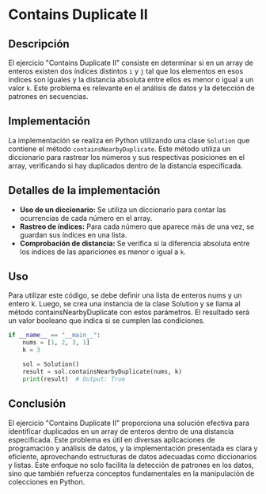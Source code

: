 # Contains Duplicate II

## Descripción

El ejercicio "Contains Duplicate II" consiste en determinar si en un array de enteros existen dos índices distintos `i` y `j` tal que los elementos en esos índices son iguales y la distancia absoluta entre ellos es menor o igual a un valor `k`. Este problema es relevante en el análisis de datos y la detección de patrones en secuencias.

## Implementación

La implementación se realiza en Python utilizando una clase `Solution` que contiene el método `containsNearbyDuplicate`. Este método utiliza un diccionario para rastrear los números y sus respectivas posiciones en el array, verificando si hay duplicados dentro de la distancia especificada.

## Detalles de la implementación

- **Uso de un diccionario:** Se utiliza un diccionario para contar las ocurrencias de cada número en el array.
- **Rastreo de índices:** Para cada número que aparece más de una vez, se guardan sus índices en una lista.
- **Comprobación de distancia:** Se verifica si la diferencia absoluta entre los índices de las apariciones es menor o igual a `k`.

## Uso

Para utilizar este código, se debe definir una lista de enteros nums y un entero k. Luego, se crea una instancia de la clase Solution y se llama al método containsNearbyDuplicate con estos parámetros. El resultado será un valor booleano que indica si se cumplen las condiciones.

```python
if __name__ == "__main__":
    nums = [1, 2, 3, 1]
    k = 3

    sol = Solution()
    result = sol.containsNearbyDuplicate(nums, k)
    print(result)  # Output: True
```

## Conclusión

El ejercicio "Contains Duplicate II" proporciona una solución efectiva para identificar duplicados en un array de enteros dentro de una distancia especificada. Este problema es útil en diversas aplicaciones de programación y análisis de datos, y la implementación presentada es clara y eficiente, aprovechando estructuras de datos adecuadas como diccionarios y listas. Este enfoque no solo facilita la detección de patrones en los datos, sino que también refuerza conceptos fundamentales en la manipulación de colecciones en Python.
